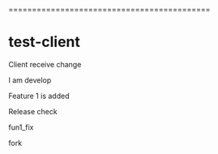 
===========================================
# test-client

Client receive change

I am develop

Feature 1 is added

Release check 

fun1_fix



fork
